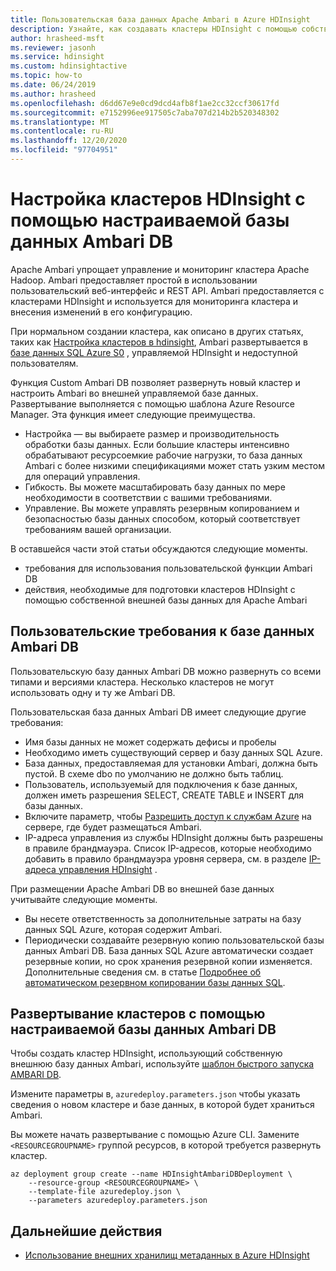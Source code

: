 ```yaml
---
title: Пользовательская база данных Apache Ambari в Azure HDInsight
description: Узнайте, как создавать кластеры HDInsight с помощью собственной пользовательской базы данных Apache Ambari.
author: hrasheed-msft
ms.reviewer: jasonh
ms.service: hdinsight
ms.custom: hdinsightactive
ms.topic: how-to
ms.date: 06/24/2019
ms.author: hrasheed
ms.openlocfilehash: d6dd67e9e0cd9dcd4afb8f1ae2cc32ccf30617fd
ms.sourcegitcommit: e7152996ee917505c7aba707d214b2b520348302
ms.translationtype: MT
ms.contentlocale: ru-RU
ms.lasthandoff: 12/20/2020
ms.locfileid: "97704951"
---
```

# <a name="set-up-hdinsight-clusters-with-a-custom-ambari-db"></a>Настройка кластеров HDInsight с помощью настраиваемой базы данных Ambari DB

Apache Ambari упрощает управление и мониторинг кластера Apache Hadoop. Ambari предоставляет простой в использовании пользовательский веб-интерфейс и REST API. Ambari предоставляется с кластерами HDInsight и используется для мониторинга кластера и внесения изменений в его конфигурацию.

При нормальном создании кластера, как описано в других статьях, таких как [Настройка кластеров в hdinsight](hdinsight-hadoop-provision-linux-clusters.md), Ambari развертывается в [базе данных SQL Azure S0](../azure-sql/database/resource-limits-dtu-single-databases.md#standard-service-tier) , управляемой HDInsight и недоступной пользователям.

Функция Custom Ambari DB позволяет развернуть новый кластер и настроить Ambari во внешней управляемой базе данных. Развертывание выполняется с помощью шаблона Azure Resource Manager. Эта функция имеет следующие преимущества.

- Настройка — вы выбираете размер и производительность обработки базы данных. Если большие кластеры интенсивно обрабатывают ресурсоемкие рабочие нагрузки, то база данных Ambari с более низкими спецификациями может стать узким местом для операций управления.
- Гибкость. Вы можете масштабировать базу данных по мере необходимости в соответствии с вашими требованиями.
- Управление. Вы можете управлять резервным копированием и безопасностью базы данных способом, который соответствует требованиям вашей организации.

В оставшейся части этой статьи обсуждаются следующие моменты.

- требования для использования пользовательской функции Ambari DB
- действия, необходимые для подготовки кластеров HDInsight с помощью собственной внешней базы данных для Apache Ambari

## <a name="custom-ambari-db-requirements"></a>Пользовательские требования к базе данных Ambari DB

Пользовательскую базу данных Ambari DB можно развернуть со всеми типами и версиями кластера. Несколько кластеров не могут использовать одну и ту же Ambari DB.

Пользовательская база данных Ambari DB имеет следующие другие требования:

- Имя базы данных не может содержать дефисы и пробелы
- Необходимо иметь существующий сервер и базу данных SQL Azure.
- База данных, предоставляемая для установки Ambari, должна быть пустой. В схеме dbo по умолчанию не должно быть таблиц.
- Пользователь, используемый для подключения к базе данных, должен иметь разрешения SELECT, CREATE TABLE и INSERT для базы данных.
- Включите параметр, чтобы [Разрешить доступ к службам Azure](../azure-sql/database/vnet-service-endpoint-rule-overview.md#azure-portal-steps) на сервере, где будет размещаться Ambari.
- IP-адреса управления из службы HDInsight должны быть разрешены в правиле брандмауэра. Список IP-адресов, которые необходимо добавить в правило брандмауэра уровня сервера, см. в разделе [IP-адреса управления HDInsight](hdinsight-management-ip-addresses.md) .

При размещении Apache Ambari DB во внешней базе данных учитывайте следующие моменты.

- Вы несете ответственность за дополнительные затраты на базу данных SQL Azure, которая содержит Ambari.
- Периодически создавайте резервную копию пользовательской базы данных Ambari DB. База данных SQL Azure автоматически создает резервные копии, но срок хранения резервной копии изменяется. Дополнительные сведения см. в статье [Подробнее об автоматическом резервном копировании базы данных SQL](../azure-sql/database/automated-backups-overview.md).

## <a name="deploy-clusters-with-a-custom-ambari-db"></a>Развертывание кластеров с помощью настраиваемой базы данных Ambari DB

Чтобы создать кластер HDInsight, использующий собственную внешнюю базу данных Ambari, используйте [шаблон быстрого запуска AMBARI DB](https://github.com/Azure/azure-quickstart-templates/tree/master/101-hdinsight-custom-ambari-db).

Измените параметры в, `azuredeploy.parameters.json` чтобы указать сведения о новом кластере и базе данных, в которой будет храниться Ambari.

Вы можете начать развертывание с помощью Azure CLI. Замените `<RESOURCEGROUPNAME>` группой ресурсов, в которой требуется развернуть кластер.

```azurecli
az deployment group create --name HDInsightAmbariDBDeployment \
    --resource-group <RESOURCEGROUPNAME> \
    --template-file azuredeploy.json \
    --parameters azuredeploy.parameters.json
```

## <a name="next-steps"></a>Дальнейшие действия

- [Использование внешних хранилищ метаданных в Azure HDInsight](hdinsight-use-external-metadata-stores.md)
